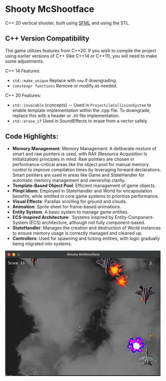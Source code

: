 # Shooty McShootface

C++ 20 vertical shooter, built using [SFML](https://www.sfml-dev.org) and using the STL.

## C++ Version Compatibility

The game utilizes features from C++20. If you wish to compile the project using earlier versions of C++ (like C++14 or C++11), you will need to make some adjustments.

C++ 14 Features:
- `std::make_unique` Replace with `new` if downgrading.
- `constexpr functions` Remove or modify as needed.

C++ 20 Features:
- `std::invocable` (concepts) -- Used in `ProjectileCollisionSystem` to enable template implementation within the .cpp file. To downgrade, replace this with a header or .inl file implementation.
- `std::erase_if` Used in SoundEffects to erase from a vector safely



## Code Highlights:

- **Memory Management**: Memory Management: A deliberate mixture of smart and raw pointers is used, with RAII (Resource Acquisition Is Initialization) principles in mind. Raw pointers are chosen in performance-critical areas like the object pool for manual memory control to improve compilation times by leveraging forward declarations. Smart pointers are used in areas like Game and StateHandler for automatic memory management and ownership clarity.
- **Template-Based Object Pool**: Efficient management of game objects.
- **PImpl Idiom**: Employed in StateHandler and World for encapsulation benefits, while omitted in core game systems to prioritize performance.
- **Visual Effects**: Parallax scrolling for ground and clouds.
- **Animation**: Sprite sheet for frame-based animations.
- **Entity System**: A basic system to manage game entities.
- **ECS-Inspired Architecture**: `Systems inspired by Entity-Component-System (ECS) architecture, although not fully component-based.
- **StateHandler**: Manages the creation and destruction of World instances to ensure memory usage is correctly managed and cleaned up. 
- **Controllers**: Used for spawning and ticking entities, with logic gradually being migrated into systems.



![plot](./public/shooty.gif)